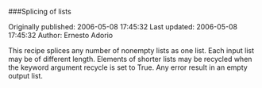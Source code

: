 ###Splicing of lists

Originally published: 2006-05-08 17:45:32
Last updated: 2006-05-08 17:45:32
Author: Ernesto Adorio

This recipe splices any number of nonempty lists as one list. Each input list may be of different length. Elements of shorter lists may be recycled when the keyword argument recycle is set to True. Any error result in an empty output list.
